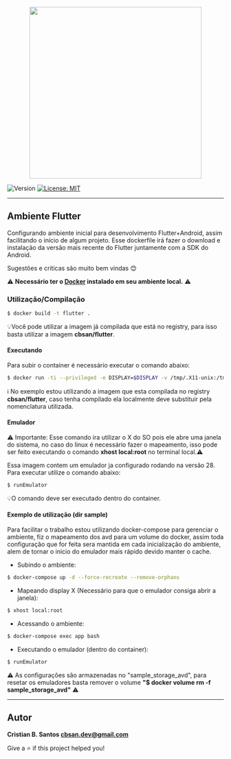 <p align="center"><a href="#" target="_blank"><img src="https://flutter.dev/assets/flutter-lockup-1caf6476beed76adec3c477586da54de6b552b2f42108ec5bc68dc63bae2df75.png" width="400"></a></p>

![Version](https://img.shields.io/badge/version-1.0.0-blue.svg?cacheSeconds=2592000)
[![License: MIT](https://img.shields.io/badge/License-MIT-yellow.svg)](#)

---

## Ambiente Flutter

Configurando ambiente inicial para desenvolvimento Flutter+Android, assim facilitando o início de algum projeto.
Esse dockerfile irá fazer o download e instalação da versão mais recente do Flutter juntamente com a SDK do Android.

Sugestões e criticas são muito bem vindas :blush:

⚠️ **Necessário ter o [Docker](https://docs.docker.com/engine/) instalado em seu ambiente local.** ⚠️

### Utilização/Compilação

```sh
$ docker build -t flutter .
```

💡Você pode utilizar a imagem já compilada que está no registry, para isso basta utilizar a imagem **cbsan/flutter**.

#### Executando

Para subir o container é necessário executar o comando abaixo:

```sh
$ docker run -ti --privileged -e DISPLAY=$DISPLAY -v /tmp/.X11-unix:/tmp/.X11-unix -v /dev:/dev cbsan/flutter bash
```

ℹ️ No exemplo estou utilizando a imagem que esta compilada no registry **cbsan/flutter**, caso tenha compilado ela localmente deve substituir pela nomenclatura utilizada.

#### Emulador

⚠️ Importante: Esse comando ira utilizar o X do SO pois ele abre uma janela do sistema, no caso do linux é necessário fazer o mapeamento, isso pode ser feito executando o comando **xhost local:root** no terminal local.:warning:

Essa imagem contem um emulador ja configurado rodando na versão 28. Para executar utilize o comando abaixo:

```sh
$ runEmulator
```

💡O comando deve ser executado dentro do container.

#### Exemplo de utilização (dir sample)

Para facilitar o trabalho estou utilizando docker-compose para gerenciar o ambiente, fiz o mapeamento dos avd para um volume do docker, assim toda configuração que for feita sera mantida em cada inicialização do ambiente, alem de tornar o inicio do emulador mais rápido devido manter o cache.

- Subindo o ambiente:

```sh
$ docker-compose up -d --force-recreate --remove-orphans
```

- Mapeando display X (Necessário para que o emulador consiga abrir a janela):

```sh
$ xhost local:root
```

- Acessando o ambiente:

```sh
$ docker-compose exec app bash
```

- Executando o emulador (dentro do container):

```sh
$ runEmulator
```

⚠️ As configurações são armazenadas no "sample_storage_avd", para resetar os emuladores basta remover o volume **"$ docker volume rm -f sample_storage_avd"** ⚠️

---

## Autor

**Cristian B. Santos <cbsan.dev@gmail.com>**

Give a ⭐️ if this project helped you!
